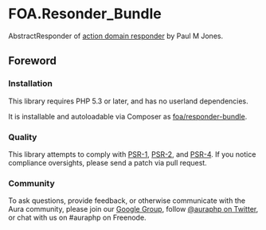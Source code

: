 # FOA.Resonder_Bundle

AbstractResponder of [action domain responder](https://github.com/pmjones/adr) by Paul M Jones.

## Foreword

### Installation

This library requires PHP 5.3 or later, and has no userland dependencies.

It is installable and autoloadable via Composer as [foa/responder-bundle](https://packagist.org/packages/foa/responder-bundle).

### Quality

This library attempts to comply with [PSR-1][], [PSR-2][], and [PSR-4][]. If
you notice compliance oversights, please send a patch via pull request.

[PSR-1]: https://github.com/php-fig/fig-standards/blob/master/accepted/PSR-1-basic-coding-standard.md
[PSR-2]: https://github.com/php-fig/fig-standards/blob/master/accepted/PSR-2-coding-style-guide.md
[PSR-4]: https://github.com/php-fig/fig-standards/blob/master/accepted/PSR-4-autoloader.md

### Community

To ask questions, provide feedback, or otherwise communicate with the Aura community, please join our [Google Group](http://groups.google.com/group/auraphp), follow [@auraphp on Twitter](http://twitter.com/auraphp), or chat with us on #auraphp on Freenode.
